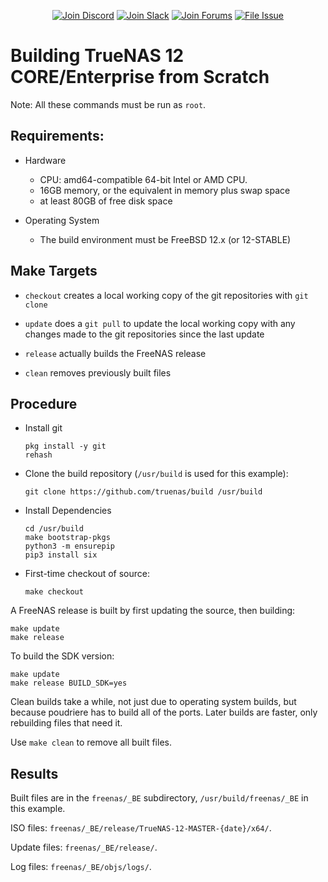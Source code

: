 <p align="center">
 <a href="https://discord.gg/Q3St5fPETd"><img alt="Join Discord" src="https://badgen.net/discord/members/Q3St5fPETd/?icon=discord" /></a>
 <a href="https://join.slack.com/t/truenas/shared_invite/zt-f5vf90vr-vG0q9vGcaiiwKLYaW0cfRg"><img alt="Join Slack" src="https://badgen.net/badge/Slack/Chat%20Now/?icon=slack" /></a>
 <a href="https://www.truenas.com/community/"><img alt="Join Forums" src="https://badgen.net/badge/Forums/Post%20Now//purple" /></a> 
 <a href="https://jira.ixsystems.com"><img alt="File Issue" src="https://badgen.net/badge/Jira/File%20Issue//red?icon=jira" /></a>
</p>

# Building TrueNAS 12 CORE/Enterprise from Scratch

Note: All these commands must be run as `root`.


## Requirements:

* Hardware

  * CPU: amd64-compatible 64-bit Intel or AMD CPU.
  * 16GB memory, or the equivalent in memory plus swap space
  * at least 80GB of free disk space

* Operating System

  * The build environment must be FreeBSD 12.x (or 12-STABLE)


## Make Targets

* ```checkout``` creates a local working copy of the git repositories with
  ```git clone```

* ```update``` does a ```git pull``` to update the local working copy with
  any changes made to the git repositories since the last update

* ```release``` actually builds the FreeNAS release

* ```clean``` removes previously built files


## Procedure

* Install git
    ```
    pkg install -y git
    rehash
    ```

* Clone the build repository (```/usr/build``` is used for this example):

    ```
    git clone https://github.com/truenas/build /usr/build
    ```

* Install Dependencies

    ```
    cd /usr/build
    make bootstrap-pkgs
    python3 -m ensurepip
    pip3 install six
    ```


* First-time checkout of source:

    ```
    make checkout
    ```


A FreeNAS release is built by first updating the source, then building:

```
make update
make release
```

To build the SDK version:

```
make update
make release BUILD_SDK=yes
```


Clean builds take a while, not just due to operating system builds, but
because poudriere has to build all of the ports. Later builds are faster,
only rebuilding files that need it.

Use ```make clean``` to remove all built files.


## Results

Built files are in the ```freenas/_BE``` subdirectory,
```/usr/build/freenas/_BE``` in this example.

ISO files: ```freenas/_BE/release/TrueNAS-12-MASTER-{date}/x64/```.

Update files: ```freenas/_BE/release/```.

Log files: ```freenas/_BE/objs/logs/```.
